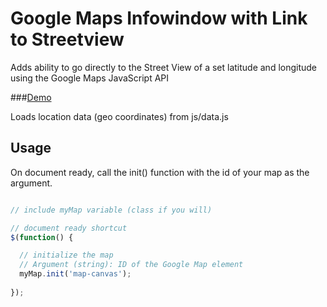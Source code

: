 # Google Maps Infowindow with Link to Streetview

Adds ability to go directly to the Street View of a set latitude and longitude using the Google Maps JavaScript API

###<a href="http://labs.traviswilliamson.me/To-Streetview-Link-Google-Maps/" target="_blank" title="Live Demo">Demo</a>

Loads location data (geo coordinates) from js/data.js

## Usage

On document ready, call the init() function with the id of your map as the argument.

```javascript

// include myMap variable (class if you will)

// document ready shortcut
$(function() {

  // initialize the map
  // Argument (string): ID of the Google Map element
  myMap.init('map-canvas');
  
});
```